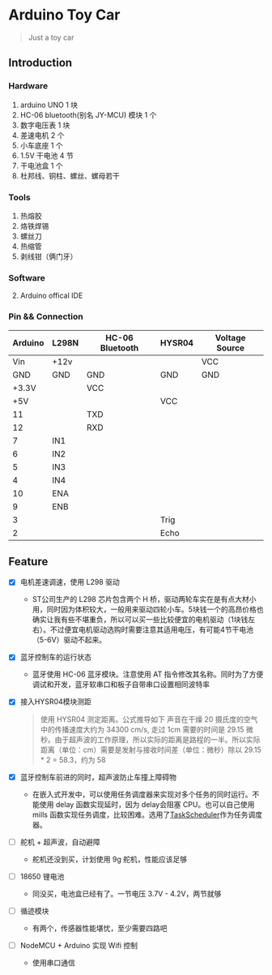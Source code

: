 # Arduino Toy Car

> Just a toy car

## Introduction

### Hardware

1. arduino UNO 1 块
2. HC-06 bluetooth(别名 JY-MCU) 模块 1 个
3. 数字电压表 1 块
4. 差速电机 2 个
5. 小车底座 1 个
6. 1.5V 干电池 4 节
7. 干电池盒 1 个
8. 杜邦线、铜柱、螺丝、螺母若干

### Tools

1. 热熔胶
2. 烙铁焊锡
3. 螺丝刀
4. 热缩管
5. 剥线钳（俩门牙）

### Software

2. Arduino offical IDE

### Pin && Connection

| Arduino | L298N | HC-06 Bluetooth | HYSR04 | Voltage Source |
| ------- | ----- | --------------- | ------ | -------------- |
| Vin     | +12v  |                 |        | VCC            |
| GND     | GND   | GND             | GND    | GND            |
| +3.3V   |       | VCC             |        |                |
| +5V     |       |                 | VCC    |                |
| 11      |       | TXD             |        |                |
| 12      |       | RXD             |        |                |
| 7      | IN1   |                 |        |                |
| 6      | IN2   |                 |        |                |
| 5      | IN3   |                 |        |                |
| 4      | IN4   |                 |        |                |
| 10       | ENA   |                 |        |                |
| 9      | ENB   |                 |        |                |
| 3      |       |                 | Trig   |                |
| 2      |       |                 | Echo   |                |

## Feature


- [x] 电机差速调速，使用 L298 驱动
    - ST公司生产的 L298 芯片包含两个 H 桥，驱动两轮车实在是有点大材小用，同时因为体积较大，一般用来驱动四轮小车。5块钱一个的高昂价格也确实让我有些不堪重负，所以可以买一些比较便宜的电机驱动（1块钱左右）。不过便宜电机驱动选购时需要注意其适用电压，有可能4节干电池（5-6V）驱动不起来。

- [x] 蓝牙控制车的运行状态
    - 蓝牙使用 HC-06 蓝牙模块。注意使用 AT 指令修改其名称。同时为了方便调试和开发，蓝牙软串口和板子自带串口设置相同波特率

- [x] 接入HYSR04模块测距
    > 使用 HYSR04 测定距离。公式推导如下
    > 声音在干燥 20 摄氏度的空气中的传播速度大约为 34300 cm/s, 走过 1cm 需要的时间是 29.15 微秒。由于超声波的工作原理，所以实际的距离是路程的一半。所以实际距离（单位：cm）需要是发射与接收时间差（单位：微秒）除以 29.15 * 2 = 58.3，约为 58

- [x] 蓝牙控制车前进的同时，超声波防止车撞上障碍物
    - 在嵌入式开发中，可以使用任务调度器来实现对多个任务的同时运行。不能使用 delay 函数实现延时，因为 delay会阻塞 CPU。也可以自己使用 mills 函数实现任务调度，比较困难。选用了[TaskScheduler](https://github.com/arkhipenko/TaskScheduler)作为任务调度器。

- [ ] 舵机 + 超声波，自动避障 
    - 舵机还没到买，计划使用 9g 舵机，性能应该足够

- [ ] 18650 锂电池
    - 同没买，电池盒已经有了。一节电压 3.7V - 4.2V，两节就够

- [ ] 循迹模块
    - 有两个，传感器性能堪忧，至少需要四路吧

- [ ] NodeMCU + Arduino 实现 Wifi 控制
    - 使用串口通信
